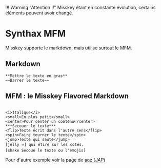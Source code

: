!!! Warning "Attention !!"
     Misskey étant en constante évolution, certains éléments peuvent avoir changé.

# Synthax MFM

Misskey supporte le markdown, mais utilise surtout le MFM.

## Markdown

```
**Mettre le texte en gras**
~~Barrer le texte~~
```

## MFM : le Misskey Flavored Markdown

```

<i>Italique</i>
<small>En plus petit</small>
<center>Pour center un contenu</center>
***Secouer le texte***
<flip>Texte écrit dans l'autre sens</flip>
<spin>Faire tourner le texte</spin>
<jump>Texte qui saute</jump>
[jelly ⭐] qui étire sur les cotés.
[shake Secoue le texte ou l'emojis]
```

Pour d'autre exemple voir la page de [aqz (*JAP*)](https://yuzulia.xyz/@aqz/pages/mfm)
